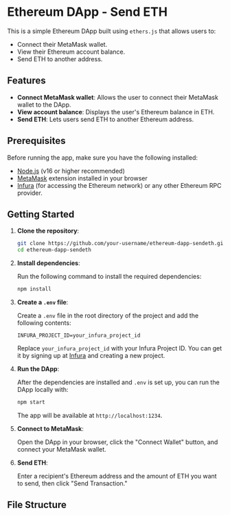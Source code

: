 # Ethereum DApp - Send ETH

This is a simple Ethereum DApp built using `ethers.js` that allows users to:

- Connect their MetaMask wallet.
- View their Ethereum account balance.
- Send ETH to another address.

## Features

- **Connect MetaMask wallet**: Allows the user to connect their MetaMask wallet to the DApp.
- **View account balance**: Displays the user's Ethereum balance in ETH.
- **Send ETH**: Lets users send ETH to another Ethereum address.

## Prerequisites

Before running the app, make sure you have the following installed:

- [Node.js](https://nodejs.org/) (v16 or higher recommended)
- [MetaMask](https://metamask.io/) extension installed in your browser
- [Infura](https://infura.io/) (for accessing the Ethereum network) or any other Ethereum RPC provider.

## Getting Started

1. **Clone the repository**:

    ```bash
    git clone https://github.com/your-username/ethereum-dapp-sendeth.git
    cd ethereum-dapp-sendeth
    ```

2. **Install dependencies**:

   Run the following command to install the required dependencies:

    ```bash
    npm install
    ```

3. **Create a `.env` file**:

   Create a `.env` file in the root directory of the project and add the following contents:

    ```plaintext
    INFURA_PROJECT_ID=your_infura_project_id
    ```

   Replace `your_infura_project_id` with your Infura Project ID. You can get it by signing up at [Infura](https://infura.io/) and creating a new project.

4. **Run the DApp**:

   After the dependencies are installed and `.env` is set up, you can run the DApp locally with:

    ```bash
    npm start
    ```

   The app will be available at `http://localhost:1234`.

5. **Connect to MetaMask**:

   Open the DApp in your browser, click the "Connect Wallet" button, and connect your MetaMask wallet.

6. **Send ETH**:

   Enter a recipient's Ethereum address and the amount of ETH you want to send, then click "Send Transaction."

## File Structure

